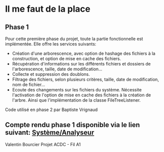 # Il me faut de la place

## Phase 1

Pour cette première phase du projet, toute la partie fonctionnelle est implémentée.
Elle offre les services suivants:

* Création d'une arborescence, avec option de hashage des fichiers à la construction, et option de mise en cache des fichiers.
* Récupération d'informations sur les différents fichiers et dossiers de l'arborescence, taille, date de modification...
* Collecte et suppression des doublons.
* Filtrage des fichiers, selon plusieurs critères, taille, date de modification, nom de fichier...
* Ecoute des changements sur les fichiers du système. Nécessite l'activation de l'option de mise en cache des fichiers à la création de l'arbre.
   Ainsi que l'implémentation de la classe FileTreeListener.

Code utilisé en phase 2 par Baptiste Vrignaud

## Compte rendu phase 1 disponible via le lien suivant: [Système/Analyseur](Compte-rendu/designBackground.md)

Valentin Bourcier
Projet ACDC - Fil A1
